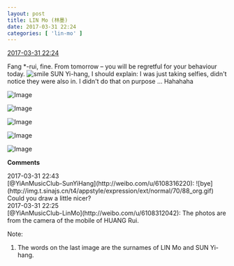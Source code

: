 ```yaml
---
layout: post
title: LIN Mo (林墨)
date: 2017-03-31 22:24
categories: [ 'lin-mo' ]
---
```


<div class="weibo-info">
  <a href="http://weibo.com/6108312042/ECo1F3Y2h">2017-03-31 22:24</a>
</div>

Fang *-rui, fine. From tomorrow – you will be regretful for your behaviour today. ![smile](http://img.t.sinajs.cn/t4/appstyle/expression/ext/normal/5c/huanglianwx_org.gif) SUN Yi-hang, I should explain: I was just taking selfies, didn't notice they were also in. I didn't do that on purpose … Hahahaha

<!-- more -->

![Image](http://wx1.sinaimg.cn/mw690/006FnQZYly1fe6dxskswrj30qq0zk77r.jpg)

![Image](http://wx1.sinaimg.cn/mw690/006FnQZYly1fe6dxu2le1j30qq0zkadl.jpg)

![Image](http://wx4.sinaimg.cn/mw690/006FnQZYly1fe6dxvz7sqj30qq0zk428.jpg)

![Image](http://wx4.sinaimg.cn/mw690/006FnQZYly1fe6dxxmz4qj30qq0zkdjm.jpg)

![Image](http://wx1.sinaimg.cn/mw690/006FnQZYly1fe6e18huvqj30xc18gwmn.jpg)

**Comments**

<div class="weibo-info">2017-03-31 22:43</div>
[@YiAnMusicClub-SunYiHang](http://weibo.com/u/6108316220): ![bye](http://img.t.sinajs.cn/t4/appstyle/expression/ext/normal/70/88_org.gif) Could you draw a little nicer?

<div class="weibo-info">2017-03-31 22:25</div>
[@YiAnMusicClub-LinMo](http://weibo.com/u/6108312042): The photos are from the camera of the mobile of HUANG Rui.

Note:
1. The words on the last image are the surnames of LIN Mo and SUN Yi-hang.
